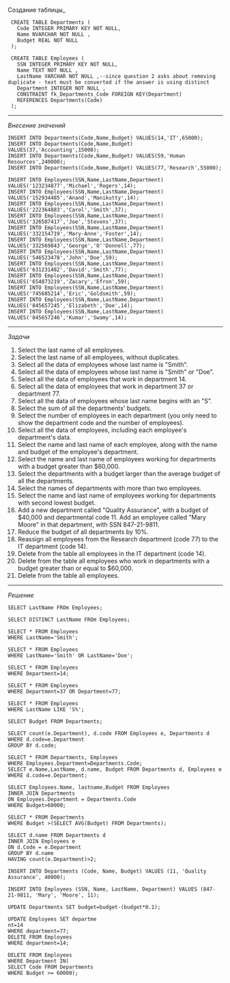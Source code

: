 Создание таблицы_
```
 CREATE TABLE Departments (
   Code INTEGER PRIMARY KEY NOT NULL,
   Name NVARCHAR NOT NULL ,
   Budget REAL NOT NULL 
 );
 
 CREATE TABLE Employees (
   SSN INTEGER PRIMARY KEY NOT NULL,
   Name TEXT NOT NULL ,
   LastName VARCHAR NOT NULL ,--since question 2 asks about removing duplicate - text must be converted if the answer is using distinct
   Department INTEGER NOT NULL , 
   CONSTRAINT fk_Departments_Code FOREIGN KEY(Department) 
   REFERENCES Departments(Code)
 );
```
***

_Внесение значений_
```
INSERT INTO Departments(Code,Name,Budget) VALUES(14,'IT',65000);
INSERT INTO Departments(Code,Name,Budget) VALUES(37,'Accounting',15000);
INSERT INTO Departments(Code,Name,Budget) VALUES(59,'Human Resources',240000);
INSERT INTO Departments(Code,Name,Budget) VALUES(77,'Research',55000);

INSERT INTO Employees(SSN,Name,LastName,Department) VALUES('123234877','Michael','Rogers',14);
INSERT INTO Employees(SSN,Name,LastName,Department) VALUES('152934485','Anand','Manikutty',14);
INSERT INTO Employees(SSN,Name,LastName,Department) VALUES('222364883','Carol','Smith',37);
INSERT INTO Employees(SSN,Name,LastName,Department) VALUES('326587417','Joe','Stevens',37);
INSERT INTO Employees(SSN,Name,LastName,Department) VALUES('332154719','Mary-Anne','Foster',14);
INSERT INTO Employees(SSN,Name,LastName,Department) VALUES('332569843','George','O''Donnell',77);
INSERT INTO Employees(SSN,Name,LastName,Department) VALUES('546523478','John','Doe',59);
INSERT INTO Employees(SSN,Name,LastName,Department) VALUES('631231482','David','Smith',77);
INSERT INTO Employees(SSN,Name,LastName,Department) VALUES('654873219','Zacary','Efron',59);
INSERT INTO Employees(SSN,Name,LastName,Department) VALUES('745685214','Eric','Goldsmith',59);
INSERT INTO Employees(SSN,Name,LastName,Department) VALUES('845657245','Elizabeth','Doe',14);
INSERT INTO Employees(SSN,Name,LastName,Department) VALUES('845657246','Kumar','Swamy',14);
```
***

_Задачи_

1. Select the last name of all employees.
2. Select the last name of all employees, without duplicates.
3. Select all the data of employees whose last name is "Smith".
4. Select all the data of employees whose last name is "Smith" or "Doe".
5. Select all the data of employees that work in department 14.
6. Select all the data of employees that work in department 37 or department 77.
7. Select all the data of employees whose last name begins with an "S".
8. Select the sum of all the departments' budgets.
9. Select the number of employees in each department (you only need to show the department code and the number of employees).
10. Select all the data of employees, including each employee's department's data.
11. Select the name and last name of each employee, along with the name and budget of the employee's department.
12. Select the name and last name of employees working for departments with a budget greater than $60,000.
13. Select the departments with a budget larger than the average budget of all the departments.
14. Select the names of departments with more than two employees.
15. Select the name and last name of employees working for departments with second lowest budget.
16. Add a new department called "Quality Assurance", with a budget of $40,000 and departmental code 11. Add an employee called "Mary Moore" in that department, with SSN 847-21-9811.
17. Reduce the budget of all departments by 10%.
18. Reassign all employees from the Research department (code 77) to the IT department (code 14).
19. Delete from the table all employees in the IT department (code 14).
20. Delete from the table all employees who work in departments with a budget greater than or equal to $60,000.
21. Delete from the table all employees.
***

_Решение_
```
SELECT LastName FROm Employees;

SELECT DISTINCT LastName FROm Employees;

SELECT * FROM Employees
WHERE LastName='Smith';

SELECT * FROM Employees
WHERE LastName='Smith' OR LastName='Doe';

SELECT * FROM Employees
WHERE Department=14;

SELECT * FROM Employees
WHERE Department=37 OR Department=77;

SELECT * FROM Employees
WHERE LastName LIKE 'S%';

SELECT Budget FROM Departments;

SELECT count(e.Department), d.code FROM Employees e, Departments d
WHERE d.code=e.Department
GROUP BY d.code;

SELECT * FROM Departments, Employees
WHERE Employees.Department=Departments.Code;
SELECT e.Name,LastName, d.name, Budget FROM Departments d, Employees e
WHERE d.code=e.Department;

SELECT Employees.Name, lastname,Budget FROM Employees
INNER JOIN Departments
ON Employees.Department = Departments.Code
WHERE Budget>60000;

SELECT * FROM Departments
WHERE Budget >(SELECT AVG(Budget) FROM Departments);

SELECT d.name FROM Departments d
INNER JOIN Employees e
ON d.Code = e.Department
GROUP BY d.name
HAVING count(e.Department)>2;

INSERT INTO Departments (Code, Name, Budget) VALUES (11, 'Quality Assurance', 40000);

INSERT INTO Employees (SSN, Name, LastName, Department) VALUES (847-21-9811, 'Mary', 'Moore', 11);

UPDATE Departments SET budget=budget-(budget*0.1);

UPDATE Employees SET departme
nt=14
WHERE department=77;
DELETE FROM Employees
WHERE department=14;

DELETE FROM Employees
WHERE Department IN(
SELECT Code FROM Departments
WHERE Budget >= 60000);
```